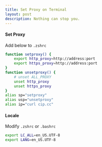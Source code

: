 ```yaml
---
title: Set Proxy on Terminal
layout: post
description: Nothing can stop you.
---
```




#### Set Proxy

Add below to `.zshrc`

```bash
function setproxy() {
	export http_proxy=http://address:port
	export https_proxy=http://address:port
}
function unsetproxy() {
	# unset ALL_PROXY
	unset http_proxy
	unset https_proxy
}
alias sp="setproxy"
alias usp="unsetproxy"
alias ip="curl cip.cc"
```



#### Locale

Modify `.zshrc` or `.bashrc`

```bash
export LC_ALL=en_US.UTF-8  
export LANG=en_US.UTF-8
```

 